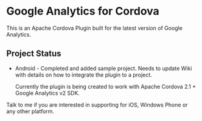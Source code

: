 Google Analytics for Cordova
============================

This is an Apache Cordova Plugin built for the latest version of Google Analytics. 

## Project Status ##

- Android - Completed and added sample project. Needs to update Wiki with details on how to integrate the plugin to a project.

	Currently the plugin is being created to work with Apache Cordova 2.1 + Google Analytics v2 SDK.

Talk to me if you are interested in supporting for iOS, Windows Phone or any other platform.